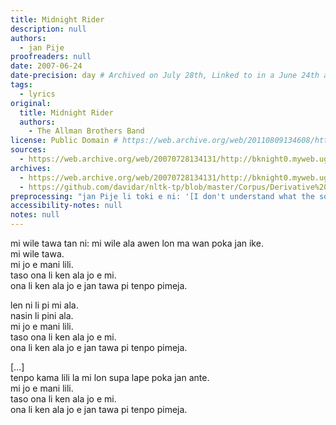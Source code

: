 ```yaml
---
title: Midnight Rider
description: null
authors:
  - jan Pije
proofreaders: null
date: 2007-06-24
date-precision: day # Archived on July 28th, Linked to in a June 24th archive which lacked the link on June 22th.
tags: 
  - lyrics
original:
  title: Midnight Rider
  authors:
    - The Allman Brothers Band
license: Public Domain # https://web.archive.org/web/20110809134608/http://bknight0.myweb.uga.edu/toki/copyright.html
sources:
  - https://web.archive.org/web/20070728134131/http://bknight0.myweb.uga.edu/toki/text/allman.html#Midnight Rider
archives:
  - https://web.archive.org/web/20070728134131/http://bknight0.myweb.uga.edu/toki/text/allman.html#Midnight Rider
  - https://github.com/davidar/nltk-tp/blob/master/Corpus/Derivative%20Works%20of%20(C)/jan%20Pije/Allman%20Midnight%20Rider.txt
preprocessing: "jan Pije li toki e ni: '[I don't understand what the songwriter was trying to convey in this line. Therefore, I have chosen not to translate it.]'. mi lili e ni tawa '[...]'. mi poki tu wan e toki. mi weka e toki Inli tan."
accessibility-notes: null
notes: null
---
```


mi wile tawa tan ni: mi wile ala awen lon ma wan poka jan ike.  
mi wile tawa.  
mi jo e mani lili.  
taso ona li ken ala jo e mi.  
ona li ken ala jo e jan tawa pi tenpo pimeja.

len ni li pi mi ala.  
nasin li pini ala.  
mi jo e mani lili.  
taso ona li ken ala jo e mi.  
ona li ken ala jo e jan tawa pi tenpo pimeja.

[...]  
tenpo kama lili la mi lon supa lape poka jan ante.  
mi jo e mani lili.  
taso ona li ken ala jo e mi.  
ona li ken ala jo e jan tawa pi tenpo pimeja.